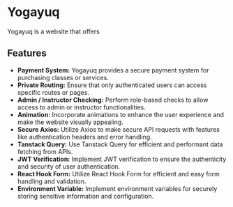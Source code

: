 # Yogayuq

Yogayuq is a website that offers 

## Features

- **Payment System:** Yogayuq provides a secure payment system for purchasing classes or services.
- **Private Routing:** Ensure that only authenticated users can access specific routes or pages.
- **Admin / Instructor Checking:** Perform role-based checks to allow access to admin or instructor functionalities.
- **Animation:** Incorporate animations to enhance the user experience and make the website visually appealing.
- **Secure Axios:** Utilize Axios to make secure API requests with features like authentication headers and error handling.
- **Tanstack Query:** Use Tanstack Query for efficient and performant data fetching from APIs.
- **JWT Verification:** Implement JWT verification to ensure the authenticity and security of user authentication.
- **React Hook Form:** Utilize React Hook Form for efficient and easy form handling and validation.
- **Environment Variable:** Implement environment variables for securely storing sensitive information and configuration.
